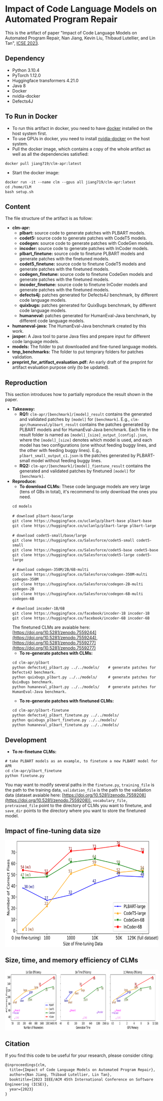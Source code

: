 # Impact of Code Language Models on Automated Program Repair
This is the artifact of paper "Impact of Code Language Models on Automated Program Repair, Nan Jiang, Kevin Liu, Thibaud Lutellier, and Lin Tan", [ICSE 2023](https://conf.researchr.org/track/icse-2023/icse-2023-technical-track).

## Dependency
* Python 3.10.4
* PyTorch 1.12.0
* Huggingface transformers 4.21.0
* Java 8
* Docker
* nvidia-docker
* Defects4J

## To Run in Docker
* To run this artifact in docker, you need to have [docker](https://docs.docker.com/desktop/install/linux-install/) installed on the host system first.
* To use GPUs in docker, you need to install [nvidia-docker](https://docs.nvidia.com/datacenter/cloud-native/container-toolkit/install-guide.html) on the host system.
* Pull the docker image, which contains a copy of the whole artifact as well as all the dependencies satisfied: 
```
docker pull jiang719/clm-apr:latest
```
* Start the docker image:
```
docker run -it --name clm --gpus all jiang719/clm-apr:latest
cd /home/CLM
bash setup.sh
```

## Content
The file structure of the artifact is as follow:
* **clm-apr:**
    * **plbart:** source code to generate patches with PLBART models.
    * **codet5:** source code to generate patches with CodeT5 models.
    * **codegen:** source code to generate patches with CodeGen models.
    * **incoder:** source code to generate patches with InCoder models.
    * **plbart_finetune:** source code to finetune PLBART models and generate patches with the finetuned models.
    * **codet5_finetune:** source code to finetune CodeT5 models and generate patches with the finetuned models.
    * **codegen_finetune:** source code to finetune CodeGen models and generate patches with the finetuned models.
    * **incoder_finetune:** source code to finetune InCoder models and generate patches with the finetuned models.
    * **defects4j:** patches generated for Defects4J benchmark, by different code language models.
    * **quixbugs:** patches generated for QuixBugs benchmark, by different code language models.
    * **humaneval:** patches generated for HumanEval-Java benchmark, by different code language models.
* **humaneval-java:** The HumanEval-Java benchmark created by this work.
* **jasper:** A Java tool to parse Java files and prepare input for different code language models.
* **models:** The folder to put downloaded and fine-tuned language models.
* **tmp_benchmarks:** The folder to put temprary folders for patches validation.
* **preprint_for_artifact_evaluation.pdf:** An early draft of the preprint for artifact evaluation purpose only (to be updated).

## Reproduction
This section introduces how to partially reproduce the result shown in the paper.

* **Takeaway:**
    * **RQ1:** ```clm-apr/[benchmark]/[model]_result``` contains the generated and validated patches by ```[model]``` for ```[benchmark]```. E.g., ```clm-apr/humaneval/plbart_result``` contains the patches generated by PLBART models and for HumanEval-Java benchmark. Each file in the result folder is named as ```[model]_[size]_output_[config].json```, where the ```[model]_[size]``` denotes which model is used, and each model has two configurations (one without feeding buggy lines, and the other with feeding buggy lines). E.g., ```plbart_small_output_c1.json``` is the patches generated by PLBART-small model without feeding buggy lines.
    * **RQ2:** ```clm-apr/[benchmark]/[model]_fientune_result``` contains the generated and validated patches by finetuned ```[model]``` for ```[benchmark]```.
* **Reproduce:**
    * **To download CLMs:**
    These code language models are very large (tens of GBs in total), it's recommend to only download the ones you need.
    ```
    cd models

    # download plbart-base/large
    git clone https://huggingface.co/uclanlp/plbart-base plbart-base
    git clone https://huggingface.co/uclanlp/plbart-large plbart-large

    # download codet5-small/base/large
    git clone https://huggingface.co/Salesforce/codet5-small codet5-small
    git clone https://huggingface.co/Salesforce/codet5-base codet5-base
    git clone https://huggingface.co/Salesforce/codet5-large codet5-large

    # download codegen-350M/2B/6B-multi
    git clone https://huggingface.co/Salesforce/codegen-350M-multi codegen-350M
    git clone https://huggingface.co/Salesforce/codegen-2B-multi codegen-2B
    git clone https://huggingface.co/Salesforce/codegen-6B-multi codegen-6B

    # download incoder-1B/6B
    git clone https://huggingface.co/facebook/incoder-1B incoder-1B
    git clone https://huggingface.co/facebook/incoder-6B incoder-6B
    ```
    The finetuned CLMs are avaiable here: [https://doi.org/10.5281/zenodo.7559244](https://doi.org/10.5281/zenodo.7559244), [https://doi.org/10.5281/zenodo.7559277](https://doi.org/10.5281/zenodo.7559277)
    * **To re-generate patches with CLMs:**
    ```
    cd clm-apr/plbart
    python defects4j_plbart.py ../../models/    # generate patches for Defects4J benchmark.
    python quixbugs_plbart.py ../../models/     # generate patches for QuixBugs benchmark.
    python humaneval_plbart.py ../../models/    # generate patches for HumanEval-Java benchmark.
    ```
    * **To re-generate patches with finetuned CLMs:**
    ```
    cd clm-apr/plbart-finetune
    python defects4j_plbart_finetune.py ../../models/
    python quixbugs_plbart_finetune.py ../../models/
    python humaneval_plbart_finetune.py ../../models/
    ```


## Development
* **To re-finetune CLMs:**
```
# take PLBART models as an example, to finetune a new PLBART model for APR
cd clm-apr/plbart_finetune
python finetune.py
```
You may want to modify several paths in the ```finetune.py```, ```training_file``` is the path to the training data, ```validation_file``` is the path to the validation data (dataset avaiable here: [https://doi.org/10.5281/zenodo.7559208](https://doi.org/10.5281/zenodo.7559208)), ```vocabulary_file, pretrained_file``` point to the directory of CLMs you want to finetune, and ```save_dir``` points to the directory where you want to store the finetuned model.

## Impact of fine-tuning data size
<img src="figures/ft_size.png" width="700" height="350" />

## Size, time, and memory efficiency of CLMs
<img src="figures/model_size.png" width="1500" height="200" />

## Citation
If you find this code to be useful for your research, please consider citing:
```
@inproceedings{clm,
  title={Impact of Code Language Models on Automated Program Repair},
  author={Nan Jiang, Thibaud Lutellier, Lin Tan},
  booktitle={2023 IEEE/ACM 45th International Conference on Software Engineering (ICSE)},
  year={2023}
}
```
